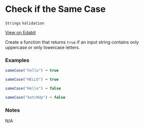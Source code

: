 # Check if the Same Case

`Strings` `Validation`

[View on Edabit](https://edabit.com/challenge/TDpT9tvwJK5uLn98h)

Create a function that returns `true` if an input string contains only uppercase or only lowercase letters.

### Examples

```js
sameCase("hello") ➞ true

sameCase("HELLO") ➞ true

sameCase("Hello") ➞ false

sameCase("ketcHUp") ➞ false
```

### Notes

N/A
